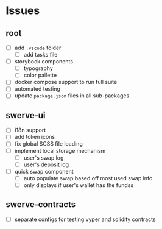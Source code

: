 # Issues

## root

- [ ] add `.vscode` folder
  - [ ] add tasks file
- [ ] storybook components
  - [ ] typography
  - [ ] color pallette
- [ ] docker compose support to run full suite
- [ ] automated testing
- [ ] update `package.json` files in all sub-packages

## swerve-ui

- [ ] i18n support
- [ ] add token icons
- [ ] fix global SCSS file loading
- [ ] implement local storage mechanism
  - [ ] user's swap log
  - [ ] user's deposit log
- [ ] quick swap component
  - [ ] auto populate swap based off most used swap info
  - [ ] only displays if user's wallet has the fundss

## swerve-contracts

- [ ] separate configs for testing vyper and solidity contracts